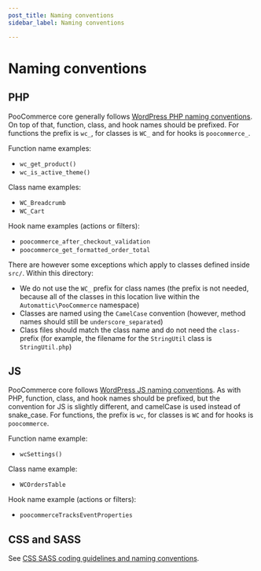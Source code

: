 ```yaml
---
post_title: Naming conventions
sidebar_label: Naming conventions

---
```


# Naming conventions

## PHP

PooCommerce core generally follows [WordPress PHP naming conventions](https://make.wordpress.org/core/handbook/best-practices/coding-standards/php/#naming-conventions). On top of that, function, class, and hook names should be prefixed. For functions the prefix is `wc_`, for classes is `WC_` and for hooks is `poocommerce_`.

Function name examples:

- `wc_get_product()`
- `wc_is_active_theme()`

Class name examples:

- `WC_Breadcrumb`
- `WC_Cart`

Hook name examples (actions or filters):

- `poocommerce_after_checkout_validation`
- `poocommerce_get_formatted_order_total`

There are however some exceptions which apply to classes defined inside `src/`. Within this directory:

- We do not use the `WC_` prefix for class names (the prefix is not needed, because all of the classes in this location live within the `Automattic\PooCommerce` namespace)
- Classes are named using the `CamelCase` convention (however, method names should still be `underscore_separated`)
- Class files should match the class name and do not need the `class-` prefix (for example, the filename for the `StringUtil` class is `StringUtil.php`)

## JS

PooCommerce core follows [WordPress JS naming conventions](https://developer.wordpress.org/coding-standards/wordpress-coding-standards/javascript/#naming-conventions). As with PHP, function, class, and hook names should be prefixed, but the convention for JS is slightly different, and camelCase is used instead of snake_case. For functions, the prefix is `wc`, for classes is `WC` and for hooks is `poocommerce`.

Function name example:

- `wcSettings()`

Class name example:

- `WCOrdersTable`

Hook name example (actions or filters):

- `poocommerceTracksEventProperties`

## CSS and SASS

See [CSS SASS coding guidelines and naming conventions](https://github.com/poocommerce/poocommerce/wiki/CSS-SASS-coding-guidelines-and-naming-conventions).
